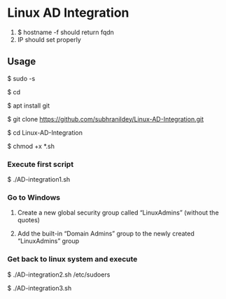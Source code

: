 # Linux AD Integration

1. $ hostname -f should return fqdn
2. IP should set properly

## Usage

$ sudo -s

$ cd

$ apt install git

$ git clone https://github.com/subhranildey/Linux-AD-Integration.git

$ cd Linux-AD-Integration

$ chmod +x *.sh

### Execute first script 

$ ./AD-integration1.sh

### Go to Windows

1. Create a new global security group called “LinuxAdmins” (without the quotes)

2. Add the built-in “Domain Admins” group to the newly created “LinuxAdmins” group

### Get back to linux system and execute 

$ ./AD-integration2.sh /etc/sudoers

$ ./AD-integration3.sh
